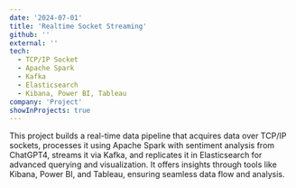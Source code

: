 ```yaml
---
date: '2024-07-01'
title: 'Realtime Socket Streaming'
github: ''
external: ''
tech:
  - TCP/IP Socket
  - Apache Spark
  - Kafka
  - Elasticsearch
  - Kibana, Power BI, Tableau
company: 'Project'
showInProjects: true
---
```


This project builds a real-time data pipeline that acquires data over TCP/IP sockets, processes it using Apache Spark with sentiment analysis from ChatGPT4, streams it via Kafka, and replicates it in Elasticsearch for advanced querying and visualization. It offers insights through tools like Kibana, Power BI, and Tableau, ensuring seamless data flow and analysis.

